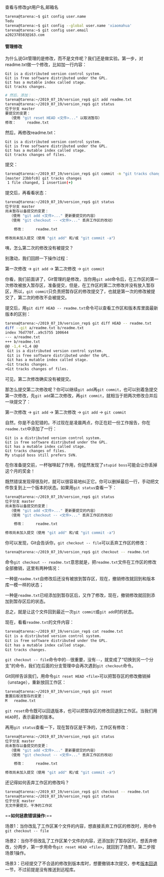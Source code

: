 查看与修改git用户名,邮箱名

```bash
tarena@tarena:~$ git config user.name
Tedu
tarena@tarena:~$ git config --global user.name 'xiaomahua'
tarena@tarena:~$ git config user.email
a202378583@163.com
```

#### 管理修改

为什么说Git管理的是修改，而不是文件呢？我们还是做实验。第一步，对readme.txt做一个修改，比如加一行内容：

```
Git is a distributed version control system.
Git is free software distributed under the GPL.
Git has a mutable index called stage.
Git tracks changes.
```

```bash
# 然后，添加：
tarena@tarena:~/2019_07_19/version_rep$ git add readme.txt
tarena@tarena:~/2019_07_19/version_rep$ git status
位于分支 master
要提交的变更：
  （使用 "git reset HEAD <文件>..." 以取消暂存）
修改：     readme.txt
```

然后，再修改readme.txt：

```
Git is a distributed version control system.
Git is free software distributed under the GPL.
Git has a mutable index called stage.
Git tracks changes of files.
```

提交：

```bash
tarena@tarena:~/2019_07_19/version_rep$ git commit -m "git tracks changes"
[master 23bbfc0] git tracks changes
 1 file changed, 1 insertion(+)

```

提交后，再看看状态：

```bash
tarena@tarena:~/2019_07_19/version_rep$ git status
位于分支 master
尚未暂存以备提交的变更：
  （使用 "git add <文件>..." 更新要提交的内容）
  （使用 "git checkout -- <文件>..." 丢弃工作区的改动）

	修改：     readme.txt

修改尚未加入提交（使用 "git add" 和/或 "git commit -a"）
```

咦，怎么第二次的修改没有被提交？

别激动，我们回顾一下操作过程：

第一次修改 -> `git add` -> 第二次修改 -> `git commit`

你看，我们前面讲了，Git管理的是修改，当你用`git add`命令后，在工作区的第一次修改被放入暂存区，准备提交，但是，在工作区的第二次修改并没有放入暂存区，所以，`git commit`只负责把暂存区的修改提交了，也就是第一次的修改被提交了，第二次的修改不会被提交。

提交后，用`git diff HEAD -- readme.txt`命令可以查看工作区和版本库里面最新版本的区别：

```bash
tarena@tarena:~/2019_07_19/version_rep$ git diff HEAD -- readme.txt
diff --git a/readme.txt b/readme.txt
index 76d770f..a9c5755 100644
--- a/readme.txt
+++ b/readme.txt
@@ -1,4 +1,4 @@
 Git is a distributed version control system.
 Git is free software distributed under the GPL.
 Git has a mutable index called stage.
-Git tracks changes.
+Git tracks changes of files.
```

可见，第二次修改确实没有被提交。

那怎么提交第二次修改呢？你可以继续`git add`再`git commit`，也可以别着急提交第一次修改，先`git add`第二次修改，再`git commit`，就相当于把两次修改合并后一块提交了：

第一次修改 -> `git add` -> 第二次修改 -> `git add` -> `git commit`

自然，你是不会犯错的。不过现在是凌晨两点，你正在赶一份工作报告，你在`readme.txt`中添加了一行：

```
Git is a distributed version control system.
Git is free software distributed under the GPL.
Git has a mutable index called stage.
Git tracks changes of files.
My stupid boss still prefers SVN.
```

在你准备提交前，一杯咖啡起了作用，你猛然发现了`stupid boss`可能会让你丢掉这个月的奖金！

既然错误发现得很及时，就可以很容易地纠正它。你可以删掉最后一行，手动把文件恢复到上一个版本的状态。如果用`git status`查看一下：

```bash
tarena@tarena:~/2019_07_19/version_rep$ git status
位于分支 master
尚未暂存以备提交的变更：
  （使用 "git add <文件>..." 更新要提交的内容）
  （使用 "git checkout -- <文件>..." 丢弃工作区的改动）

	修改：     readme.txt

修改尚未加入提交（使用 "git add" 和/或 "git commit -a"）
```

你可以发现，Git会告诉你，`git checkout -- file`可以丢弃工作区的修改：

```bash
tarena@tarena:~/2019_07_19/version_rep$ git checkout -- readme.txt
```

命令`git checkout -- readme.txt`意思就是，把`readme.txt`文件在工作区的修改全部撤销，这里有两种情况：

一种是`readme.txt`自修改后还没有被放到暂存区，现在，撤销修改就回到和版本库一模一样的状态；

一种是`readme.txt`已经添加到暂存区后，又作了修改，现在，撤销修改就回到添加到暂存区后的状态。

总之，就是让这个文件回到最近一次`git commit`或`git add`时的状态。

现在，看看`readme.txt`的文件内容：

```bash
tarena@tarena:~/2019_07_19/version_rep$ cat readme.txt
Git is a distributed version control system.
Git is free software distributed under the GPL.
Git has a mutable index called stage.
Git tracks changes.
```

`git checkout -- file`命令中的`--`很重要，没有`--`，就变成了“切换到另一个分支”的命令，我们在后面的分支管理中会再次遇到`git checkout`命令。

Git同样告诉我们，用命令`git reset HEAD <file>`可以把暂存区的修改撤销掉（unstage），重新放回工作区：

```bash
tarena@tarena:~/2019_07_19/version_rep$ git reset
重置后取消暂存的变更：
M	readme.txt
```

`git reset`命令既可以回退版本，也可以把暂存区的修改回退到工作区。当我们用`HEAD`时，表示最新的版本。

再用`git status`查看一下，现在暂存区是干净的，工作区有修改：

```bash
tarena@tarena:~/2019_07_19/version_rep$ git status
位于分支 master
尚未暂存以备提交的变更：
  （使用 "git add <文件>..." 更新要提交的内容）
  （使用 "git checkout -- <文件>..." 丢弃工作区的改动）

	修改：     readme.txt

修改尚未加入提交（使用 "git add" 和/或 "git commit -a"）
```

还记得如何丢弃工作区的修改吗？

```bash
tarena@tarena:~/2019_07_19/version_rep$ git checkout -- readme.txt
tarena@tarena:~/2019_07_19/version_rep$ git status
位于分支 master
无文件要提交，干净的工作区
```

==**如何拯救错误操作:**==

场景1：当你改乱了工作区某个文件的内容，想直接丢弃工作区的修改时，用命令`git checkout -- file`

场景2：当你不但改乱了工作区某个文件的内容，还添加到了暂存区时，想丢弃修改，分两步，第一步用命令`git reset HEAD <file>`，就回到了场景1，第二步按场景1操作。

场景3：已经提交了不合适的修改到版本库时，想要撤销本次提交，参考[版本回退](https://www.liaoxuefeng.com/wiki/896043488029600/897013573512192)一节，不过前提是没有推送到远程库。